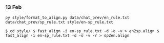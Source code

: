 ### 13 Feb

`py style/format_to_align.py data/chat_prev/en_rule.txt data/chat_prev/sp_rule.txt style/en-sp_rule.txt`

`$ cd style/
$ fast_align -i en-sp_rule.txt -d -o -v > en2sp.align
$ fast_align -i en-sp_rule.txt -d -o -v -r > sp2en.align`
